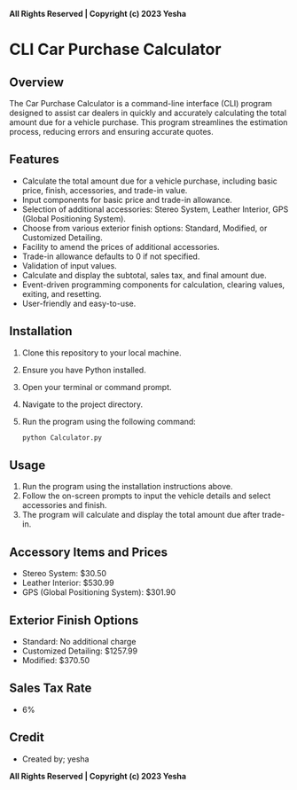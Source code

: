 **All Rights Reserved | Copyright (c) 2023 Yesha**

# CLI Car Purchase Calculator


## Overview

The Car Purchase Calculator is a command-line interface (CLI) program designed to assist car dealers in quickly and accurately calculating the total amount due for a vehicle purchase. This program streamlines the estimation process, reducing errors and ensuring accurate quotes.

## Features

- Calculate the total amount due for a vehicle purchase, including basic price, finish, accessories, and trade-in value.
- Input components for basic price and trade-in allowance.
- Selection of additional accessories: Stereo System, Leather Interior, GPS (Global Positioning System).
- Choose from various exterior finish options: Standard, Modified, or Customized Detailing.
- Facility to amend the prices of additional accessories.
- Trade-in allowance defaults to 0 if not specified.
- Validation of input values.
- Calculate and display the subtotal, sales tax, and final amount due.
- Event-driven programming components for calculation, clearing values, exiting, and resetting.
- User-friendly and easy-to-use.

## Installation

1. Clone this repository to your local machine.
2. Ensure you have Python installed.
3. Open your terminal or command prompt.
4. Navigate to the project directory.
5. Run the program using the following command:

   ```bash
   python Calculator.py

## Usage

1. Run the program using the installation instructions above.
2. Follow the on-screen prompts to input the vehicle details and select accessories and finish.
3. The program will calculate and display the total amount due after trade-in.

## Accessory Items and Prices

- Stereo System: $30.50
- Leather Interior: $530.99
- GPS (Global Positioning System): $301.90

## Exterior Finish Options

- Standard: No additional charge
- Customized Detailing: $1257.99
- Modified: $370.50

## Sales Tax Rate

- 6%

## Credit

- Created by; yesha

**All Rights Reserved | Copyright (c) 2023 Yesha**
